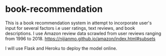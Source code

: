 # book-recommendation

This is a book recommendation system in attempt to incorporate user's input for several factors i.e user ratings, text reviews, and book descriptions. I use Amazon review data scrawled from user reviews ranging from 1996 to 2018. 
https://nijianmo.github.io/amazon/index.html#subsets

I will use Flask and Heroku to deploy the model online.
